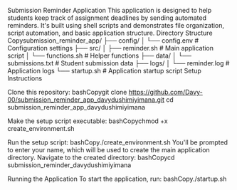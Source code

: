 Submission Reminder Application
This application is designed to help students keep track of assignment deadlines by sending automated reminders. It's built using shell scripts and demonstrates file organization, script automation, and basic application structure.
Directory Structure
Copysubmission_reminder_app/
├── config/
│   └── config.env          # Configuration settings
├── src/
│   ├── reminder.sh         # Main application script
│   └── functions.sh        # Helper functions
├── data/
│   └── submissions.txt     # Student submission data
├── logs/
│   └── reminder.log        # Application logs
└── startup.sh              # Application startup script
Setup Instructions

Clone this repository:
bashCopygit clone https://github.com/Davy-00/submission_reminder_app_davydushimiyimana.git
cd submission_reminder_app_davydushimiyimana

Make the setup script executable:
bashCopychmod +x create_environment.sh

Run the setup script:
bashCopy./create_environment.sh
You'll be prompted to enter your name, which will be used to create the main application directory.
Navigate to the created directory:
bashCopycd submission_reminder_davydushimiyimana


Running the Application
To start the application, run:
bashCopy./startup.sh

